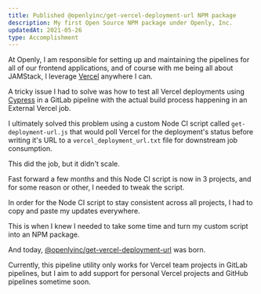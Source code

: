 ```yaml
---
title: Published @openlyinc/get-vercel-deployment-url NPM package
description: My first Open Source NPM package under Openly, Inc.
updatedAt: 2021-05-26
type: Accomplishment
---
```


At Openly, I am responsible for setting up and maintaining the pipelines for all of our frontend applications, and of course with me being all about JAMStack, I leverage [Vercel](https://vercel.com) anywhere I can.

A tricky issue I had to solve was how to test all Vercel deployments using [Cypress](https://www.cypress.io/) in a GitLab pipeline with the actual build process happening in an External Vercel job.

I ultimately solved this problem using a custom Node CI script called `get-deployment-url.js` that would poll Vercel for the deployment's status before writing it's URL to a `vercel_deployment_url.txt` file for downstream job consumption.

This did the job, but it didn't scale.

Fast forward a few months and this Node CI script is now in 3 projects, and for some reason or other, I needed to tweak the script.

In order for the Node CI script to stay consistent across all projects, I had to copy and paste my updates everywhere. 

This is when I knew I needed to take some time and turn my custom script into an NPM package.

And today, [@openlyinc/get-vercel-deployment-url](https://www.npmjs.com/package/@openlyinc/get-vercel-deployment-url) was born.

Currently, this pipeline utility only works for Vercel team projects in GitLab pipelines, but I aim to add support for personal Vercel projects and GitHub pipelines sometime soon.
